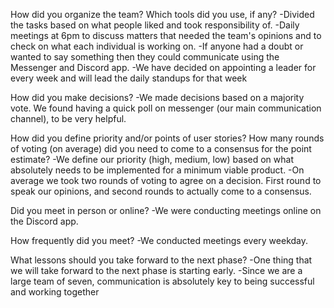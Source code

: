 How did you organize the team? Which tools did you use, if any?
-Divided the tasks based on what people liked and took responsibility of.
-Daily meetings at 6pm to discuss matters that needed the team's opinions and to check on what each individual is working on.
-If anyone had a doubt or wanted to say something then they could communicate using the Messenger and Discord app.
-We have decided on appointing a leader for every week and will lead the daily standups for that week

How did you make decisions?
-We made decisions based on a majority vote. We found having a quick poll on messenger (our main communication channel), to be very helpful. 

How did you define priority and/or points of user stories? How many rounds of voting (on average) did you need to come to a consensus for the point estimate?
-We define our priority (high, medium, low) based on what absolutely needs to be implemented for a minimum viable product.
-On average we took two rounds of voting to agree on a decision. First round to speak our opinions, and second rounds to actually come to a consensus.

Did you meet in person or online?
-We were conducting meetings online on the Discord app.

How frequently did you meet?
-We conducted meetings every weekday.

What lessons should you take forward to the next phase?
-One thing that we will take forward to the next phase is starting early.
-Since we are a large team of seven, communication is absolutely key to being successful and working together
